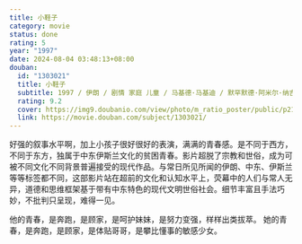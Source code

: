 ```yaml
---
title: 小鞋子
category: movie
status: done
rating: 5
year: "1997"
date: 2024-08-04 03:48:13+08:00
douban:
  id: "1303021"
  title: 小鞋子
  subtitle: 1997 / 伊朗 / 剧情 家庭 儿童 / 马基德·马基迪 / 默罕默德·阿米尔·纳吉 法拉赫阿米尔·哈什米安
  rating: 9.2
  cover: https://img9.doubanio.com/view/photo/m_ratio_poster/public/p2165511465.jpg
  link: https://movie.douban.com/subject/1303021/
---
```


好强的叙事水平啊，加上小孩子很好很好的表演，满满的青春感。是不同于西方，不同于东方，独属于中东伊斯兰文化的贫困青春。影片超脱了宗教和世俗，成为可被不同文化不同背景普遍接受的现代作品。与常日所见所闻的伊朗、中东、伊斯兰等等标签都不同，这部影片站在超前的文化和认知水平上，荧幕中的人们与常人无异，道德和思维框架基于带有中东特色的现代文明世俗社会。细节丰富且手法巧妙，不批判只呈现，难得一见。

他的青春，是奔跑，是顾家，是呵护妹妹，是努力变强，样样出类拔萃。
她的青春，是奔跑，是顾家，是体贴哥哥，是攀比懂事的敏感少女。
